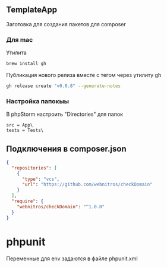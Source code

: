 ## TemplateApp

Заготовка для создания пакетов для composer

### Для mac

Утилита
```bash
brew install gh
```

Публикация нового релиза вместе с тегом через утилиту gh

```bash
gh release create "v0.0.8" --generate-notes
```

### Настройка папокыы

В phpStorm настроить "Directories" для папок

```http request
src = App\
tests = Tests\
```

## Подключения в composer.json

```json
{
  "repositories": [
    {
      "type": "vcs",
      "url": "https://github.com/webnitros/checkDomain"
    }
  ],
  "require": {
    "webnitros/checkDomain": "^1.0.0"
  }
}
```

# phpunit

Переменные для env задаются в файле phpunit.xml
